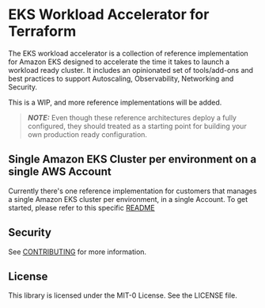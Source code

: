 # EKS Workload Accelerator for Terraform

The EKS workload accelerator is a collection of reference implementation for Amazon EKS designed to accelerate the time it takes to launch a workload ready cluster. It includes an opinionated set of tools/add-ons and best practices to support Autoscaling, Observability, Networking and Security.

This is a WIP, and more reference implementations will be added.

> **_NOTE:_**  Even though these reference architectures deploy a fully configured, they should treated as a starting point for building your own production ready configuration.

## Single Amazon EKS Cluster per environment on a single AWS Account
Currently there's one reference implementation for customers that manages a single Amazon EKS cluster per environment, in a single Account. To get started, please refer to this specific [README](./single-account-single-cluster-multi-env/README.md)


## Security

See [CONTRIBUTING](CONTRIBUTING.md#security-issue-notifications) for more information.

## License

This library is licensed under the MIT-0 License. See the LICENSE file.


